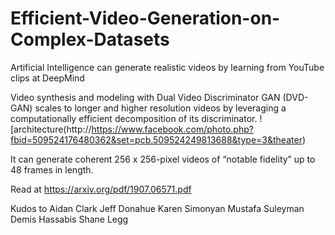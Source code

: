 # Efficient-Video-Generation-on-Complex-Datasets

Artificial Intelligence can generate realistic videos by learning from YouTube clips at DeepMind

Video synthesis and modeling with Dual Video Discriminator GAN (DVD-GAN) 
scales to longer and higher resolution videos by leveraging a computationally efficient decomposition of its discriminator.
![architecture(http://https://www.facebook.com/photo.php?fbid=509524176480362&set=pcb.509524249813688&type=3&theater)

It can generate coherent 256 x 256-pixel videos of “notable fidelity” up to 48 frames in length.

Read at https://arxiv.org/pdf/1907.06571.pdf

Kudos to Aidan Clark Jeff Donahue Karen Simonyan Mustafa Suleyman Demis Hassabis Shane Legg
